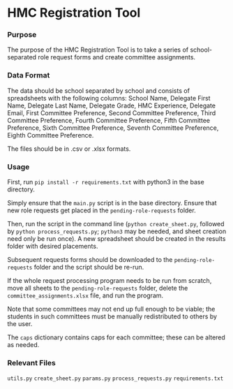 # HMC Registration Tool

### Purpose

The purpose of the HMC Registration Tool is to take a series of school-separated role request forms and create committee assignments.

### Data Format

The data should be school separated by school and consists of spreadsheets with the following columns: School Name, Delegate First Name, Delegate Last Name, Delegate Grade, HMC Experience, Delegate Email, First Committee Preference, Second Committee Preference, Third Committee Preference, Fourth Committee Preference, Fifth Committee Preference, Sixth Committee Preference, Seventh Committee Preference, Eighth Committee Preference.

The files should be in .csv or .xlsx formats.

### Usage

First, run ```pip install -r requirements.txt``` with python3 in the base directory.

Simply ensure that the ```main.py``` script is in the base directory. Ensure that new role requests get placed in the ```pending-role-requests``` folder.

Then, run the script in the command line (```python create_sheet.py```, followed by ```python process_requests.py```; ```python3``` may be needed, and sheet creation need only be run once). A new spreadsheet should be created in the results folder with desired placements.

Subsequent requests forms should be downloaded to the ```pending-role-requests``` folder and the script should be re-run.

If the whole request processing program needs to be run from scratch, move all sheets to the ```pending-role-requests``` folder, delete the ```committee_assignments.xlsx``` file, and run the program.

Note that some committees may not end up full enough to be viable; the students in such committees must be manually redistributed to others by the user.

The ```caps``` dictionary contains caps for each committee; these can be altered as needed.

### Relevant Files

```utils.py```
```create_sheet.py```
```params.py```
```process_requests.py```
```requirements.txt```